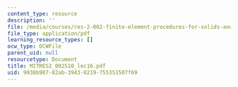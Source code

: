 ```yaml
---
content_type: resource
description: ''
file: /media/courses/res-2-002-finite-element-procedures-for-solids-and-structures-spring-2010/9938b98782ab39438219755351507f69_MITRES2_002S10_lec16.pdf
file_type: application/pdf
learning_resource_types: []
ocw_type: OCWFile
parent_uid: null
resourcetype: Document
title: MITRES2_002S10_lec16.pdf
uid: 9938b987-82ab-3943-8219-755351507f69
---
```

